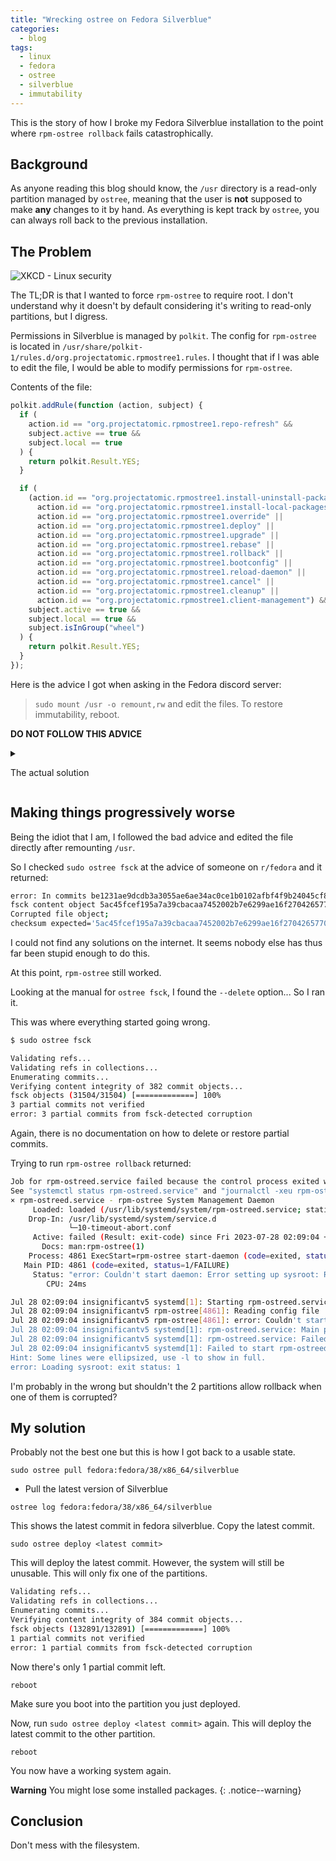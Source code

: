 ```yaml
---
title: "Wrecking ostree on Fedora Silverblue"
categories:
  - blog
tags:
  - linux
  - fedora
  - ostree
  - silverblue
  - immutability
---
```


This is the story of how I broke my Fedora Silverblue installation to the point where `rpm-ostree rollback` fails catastrophically.

<!--more-->

## Background

As anyone reading this blog should know, the `/usr` directory is a read-only partition managed by `ostree`, meaning that the user is **not** supposed to make **any** changes to it by hand. As everything is kept track by `ostree`, you can always roll back to the previous installation.

## The Problem

![XKCD - Linux security](https://imgs.xkcd.com/comics/authorization_2x.png)

The TL;DR is that I wanted to force `rpm-ostree` to require root. I don't understand why it doesn't by default considering it's writing to read-only partitions, but I digress.

Permissions in Silverblue is managed by `polkit`. The config for `rpm-ostree` is located in `/usr/share/polkit-1/rules.d/org.projectatomic.rpmostree1.rules`. I thought that if I was able to edit the file, I would be able to modify permissions for `rpm-ostree`.

Contents of the file:

```js
polkit.addRule(function (action, subject) {
  if (
    action.id == "org.projectatomic.rpmostree1.repo-refresh" &&
    subject.active == true &&
    subject.local == true
  ) {
    return polkit.Result.YES;
  }

  if (
    (action.id == "org.projectatomic.rpmostree1.install-uninstall-packages" ||
      action.id == "org.projectatomic.rpmostree1.install-local-packages" ||
      action.id == "org.projectatomic.rpmostree1.override" ||
      action.id == "org.projectatomic.rpmostree1.deploy" ||
      action.id == "org.projectatomic.rpmostree1.upgrade" ||
      action.id == "org.projectatomic.rpmostree1.rebase" ||
      action.id == "org.projectatomic.rpmostree1.rollback" ||
      action.id == "org.projectatomic.rpmostree1.bootconfig" ||
      action.id == "org.projectatomic.rpmostree1.reload-daemon" ||
      action.id == "org.projectatomic.rpmostree1.cancel" ||
      action.id == "org.projectatomic.rpmostree1.cleanup" ||
      action.id == "org.projectatomic.rpmostree1.client-management") &&
    subject.active == true &&
    subject.local == true &&
    subject.isInGroup("wheel")
  ) {
    return polkit.Result.YES;
  }
});
```

Here is the advice I got when asking in the Fedora discord server:

> `sudo mount /usr -o remount,rw` and edit the files. To restore immutability, reboot.

**DO NOT FOLLOW THIS ADVICE**

<details>
<summary>

The actual solution

</summary>

`sudo cp /usr/share/polkit-1/rules.d/org.projectatomic.rpmostree1.rules /etc/polkit-1/rules.d/`

Edit `/etc/polkit-1/rules.d/org.projectatomic.rpmostree1.rules`

```js
polkit.addRule(function(action, subject) {
    if (action.id == "org.projectatomic.rpmostree1.repo-refresh" &&
        subject.active == true && subject.local == true) {
            return polkit.Result.YES;
    }

    if ((action.id == "org.projectatomic.rpmostree1.install-uninstall-packages" ||
         action.id == "org.projectatomic.rpmostree1.install-local-packages" ||
         action.id == "org.projectatomic.rpmostree1.override" ||
         action.id == "org.projectatomic.rpmostree1.deploy" ||
         action.id == "org.projectatomic.rpmostree1.rebase" ||
         action.id == "org.projectatomic.rpmostree1.rollback" ||
         action.id == "org.projectatomic.rpmostree1.bootconfig" ||
         action.id == "org.projectatomic.rpmostree1.reload-daemon" ||
         action.id == "org.projectatomic.rpmostree1.cancel" ||
         action.id == "org.projectatomic.rpmostree1.cleanup" ||
         action.id == "org.projectatomic.rpmostree1.client-management") &&
        subject.active == true &&
        subject.local == true &&
        subject.isInGroup("wheel")) {
            return polkit.Result.AUTH_ADMIN;
    }
});
```

</details>

## Making things progressively worse

Being the idiot that I am, I followed the bad advice and edited the file directly after remounting `/usr`.

So I checked `sudo ostree fsck` at the advice of someone on `r/fedora` and it returned:

```bash
error: In commits be1231ae9dcdb3a3055ae6ae34ac0ce1b0102afbf4f9b24045cf8b4b7c6cbae1, 296473683a788a15b4a7355226f9271f083382780f655d495512bc6ec5e1063a, 25e48e9bf45cade1192a9388c0885e3afbaf529ad94daeeb3df658ecff15e20a, b07025c6212a346227dc2d8828dc320b44afa757144b785af4f747e22d9d0035:
fsck content object 5ac45fcef195a7a39cbacaa7452002b7e6299ae16f2704265770334f488b79c7:
Corrupted file object;
checksum expected='5ac45fcef195a7a39cbacaa7452002b7e6299ae16f2704265770334f488b79c7' actual='b835c9505c484ba3e8595c855c602df41c7fc1b643a8a487d9c978940f721bbb'
```

I could not find any solutions on the internet. It seems nobody else has thus far been stupid enough to do this.

At this point, `rpm-ostree` still worked.

Looking at the manual for `ostree fsck`, I found the `--delete` option... So I ran it.

This was where everything started going wrong.

```bash
$ sudo ostree fsck

Validating refs...
Validating refs in collections...
Enumerating commits...
Verifying content integrity of 382 commit objects...
fsck objects (31504/31504) [=============] 100%
3 partial commits not verified
error: 3 partial commits from fsck-detected corruption
```

Again, there is no documentation on how to delete or restore partial commits.

Trying to run `rpm-ostree rollback` returned:

```bash
Job for rpm-ostreed.service failed because the control process exited with error code.
See "systemctl status rpm-ostreed.service" and "journalctl -xeu rpm-ostreed.service" for details.
× rpm-ostreed.service - rpm-ostree System Management Daemon
     Loaded: loaded (/usr/lib/systemd/system/rpm-ostreed.service; static)
    Drop-In: /usr/lib/systemd/system/service.d
             └─10-timeout-abort.conf
     Active: failed (Result: exit-code) since Fri 2023-07-28 02:09:04 +08; 25ms ago
       Docs: man:rpm-ostree(1)
    Process: 4861 ExecStart=rpm-ostree start-daemon (code=exited, status=1/FAILURE)
   Main PID: 4861 (code=exited, status=1/FAILURE)
     Status: "error: Couldn't start daemon: Error setting up sysroot: Reading deployment 0: No such metadata object 25e48e9bf45cade1192a9388c0885e3afbaf529ad94daeeb3df658ecff15e20a.commit"
        CPU: 24ms

Jul 28 02:09:04 insignificantv5 systemd[1]: Starting rpm-ostreed.service - rpm-ostree System Management…emon...
Jul 28 02:09:04 insignificantv5 rpm-ostree[4861]: Reading config file '/etc/rpm-ostreed.conf'
Jul 28 02:09:04 insignificantv5 rpm-ostree[4861]: error: Couldn't start daemon: Error setting up sysroot…commit
Jul 28 02:09:04 insignificantv5 systemd[1]: rpm-ostreed.service: Main process exited, code=exited, stat…FAILURE
Jul 28 02:09:04 insignificantv5 systemd[1]: rpm-ostreed.service: Failed with result 'exit-code'.
Jul 28 02:09:04 insignificantv5 systemd[1]: Failed to start rpm-ostreed.service - rpm-ostree System Man…Daemon.
Hint: Some lines were ellipsized, use -l to show in full.
error: Loading sysroot: exit status: 1
```

I'm probably in the wrong but shouldn't the 2 partitions allow rollback when one of them is corrupted?

## My solution

Probably not the best one but this is how I got back to a usable state.

`sudo ostree pull fedora:fedora/38/x86_64/silverblue`

- Pull the latest version of Silverblue

`ostree log fedora:fedora/38/x86_64/silverblue`

This shows the latest commit in fedora silverblue. Copy the latest commit.

`sudo ostree deploy <latest commit>`

This will deploy the latest commit. However, the system will still be unusable. This will only fix one of the partitions.

```bash
Validating refs...
Validating refs in collections...
Enumerating commits...
Verifying content integrity of 384 commit objects...
fsck objects (132891/132891) [=============] 100%
1 partial commits not verified
error: 1 partial commits from fsck-detected corruption
```

Now there's only 1 partial commit left.

`reboot`

Make sure you boot into the partition you just deployed.

Now, run `sudo ostree deploy <latest commit>` again. This will deploy the latest commit to the other partition.

`reboot`

You now have a working system again.

**Warning** You might lose some installed packages.
{: .notice--warning}

## Conclusion

Don't mess with the filesystem.
